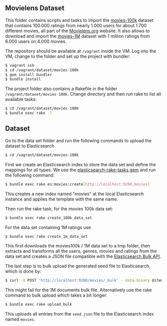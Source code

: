 Movielens Dataset
-----------------

This folder contains scripts and tasks to import the [movies-100k](http://grouplens.org/datasets/movielens/) dataset that contains 100.000 ratings from nearly 1.000 users for about 1.700 different movies, all part of the [Movielens.org](http://movielens.org) website.
It also allows to download and import the [movies-1M](http://grouplens.org/datasets/movielens/) dataset with 1 million ratings from 6.000 users on 4.000 movies.

The repository should be available at `/vagrant` inside the VM. Log into the VM, change to the folder and set up the project with bundler:

```bash
$ vagrant ssh
$ cd /vagrant/dataset/movies-100k
$ gem install bundler
$ bundle install
```

The project folder also contains a Rakefile in the folder `/vagrant/dataset/movies-100k`. Change directory and then run rake to list all available tasks:

```bash
$ cd /vagrant/dataset/movies-100k
$ bundle exec rake -T
```


## Dataset

Go to the data set folder and run the following commands to upload the dataset to Elasticsearch

```bash
$ cd /vagrant/dataset/movies-100k
```

First we create an Elasticsearch index to store the data set and define the mappings for all types. We use the [elasticsearch-rake-tasks gem](https://github.com/Asquera/elasticsearch-rake-tasks) and run the following command:

```bash
$ bundle exec rake es:movies:create[http://localhost:9200,movies]
```

This creates a new index named "movies" at the local Elasticsearch instance and applies the template with the same name.

Then run the rake task, for the movies 100k data set:

```bash
$ bundle exec rake create_100k_data_set
```

For the data set containing 1M ratings use

```bash
$ bundle exec rake create_1m_data_set
```

This first downloads the movies100k / 1M data set to a tmp folder, then extracts and transforms all the users, genres, movies and ratings from the data set and creates a JSON file compatible with the [Elasticsearch Bulk API](http://www.elasticsearch.org/guide/en/elasticsearch/reference/current/docs-bulk.html).

The last step is to bulk upload the generated seed file to Elasticsearch, which is done by:

```bash
$ curl -X POST 'http://localhost:9200/movies/_bulk' --data-binary @item_seed.json > /dev/null
```

This might fail for the 1M documents bulk file. Alternatively use the rake command to bulk upload which takes a bit longer:

```bash
$ bundle exec rake upload_bulk
```

This uploads all entries from the `seed.json` file to the Elasticsearch index named `movies`.
